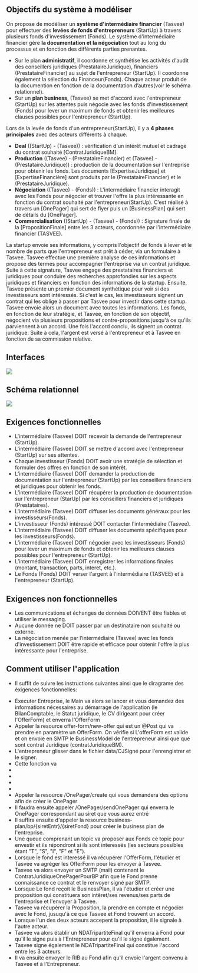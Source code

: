 ## Objectifs du système à modéliser

On propose de modéliser un **système d'intermédiaire financier** (Tasvee) pour effectuer des **levées de fonds d'entrepreneurs** (StartUp) à travers plusieurs fonds d'investissement (Fonds). Le système d'intermédiaire financier gère **la documentation et la négociation** tout au long du processus et en fonction des différents parties prenantes.

- Sur le plan **administratif**, il coordonne et synthétise les activités d'audit des conseillers juridiques (PrestataireJuridique), financiers (PrestataireFinancier) au sujet de l'entrepreneur (StartUp). Il coordonne également la sélection du Financeur(Fonds). Chaque acteur produit de la documention en fonction de la documentation d’autres(voir le schéma relationnel).
- Sur un **plan business**, (Tasvee) se met d'accord avec l'entrepreneur (StartUp) sur les attentes puis négocie avec les fonds d'investissement (Fonds) pour lever un maximum de fonds et obtenir les meilleures clauses possibles pour l'entrepreneur (StartUp).

Lors de la levée de fonds d'un entrepreneur(StartUp), il y a **4 phases principales** avec des acteurs différents à chaque.

- **Deal** ((StartUp) - (Tasvee)) : vérification d'un intérêt mutuel et cadrage du contrat souhaité [ContratJuridiqueBM].
- **Production** ((Tasvee) - (PrestataireFinancier)  et (Tasvee) - (PrestataireJuridique)) : production de la documentation sur l'entreprise pour obtenir les fonds. Les documents [ExpertiseJuridique] et [ExpertiseFinancière] sont produits par le (PrestataireFinancier) et le (PrestataireJuridique).
- **Négociation** ((Tasvee) - (Fonds)) : L'intermédiaire financier interagit avec les Fonds pour négocier et trouver l'offre la plus intéressante en fonction du contrat souhaité par l'entrepreneur(StartUp). C’est réalisé à travers un [OnePager] qui sert de flyer puis un [BusinessPlan] qui sert de détails du [OnePager].
- **Commercialisation** ((StartUp) - (Tasvee) - (Fonds)) : Signature finale de la [PropositionFinale] entre les 3 acteurs, coordonnée par l'intermédiaire financier (TASVEE).

La startup envoie ses informations, y compris l'objectif de fonds à lever et le nombre de parts que l'entrepreneur est prêt à céder, via un formulaire à Tasvee. Tasvee effectue une première analyse de ces informations et propose des termes pour accompagner l'entreprise via un contrat juridique.
Suite à cette signature, Tasvee engage des prestataires financiers et juridiques pour conduire des recherches approfondies sur les aspects juridiques et financiers en fonction des informations de la startup.
Ensuite, Tasvee présente un premier document synthétique pour voir si des investisseurs sont intéressés. Si c'est le cas, les investisseurs signent un contrat qui les oblige à passer par Tasvee pour investir dans cette startup. Tasvee envoie alors un document avec toutes les informations. Les fonds, en fonction de leur stratégie, et Tasvee, en fonction de son objectif, négocient via plusieurs propositions et contre-propositions jusqu'à ce qu'ils parviennent à un accord.
Une fois l'accord conclu, ils signent un contrat juridique. Suite à cela, l'argent est versé à l'entrepreneur et à Tasvee en fonction de sa commission relative.
## Interfaces

![](seqDiagram.png)

## Schéma relationnel

![](EER.png)

## Exigences fonctionnelles

* L'intermédiaire (Tasvee) DOIT recevoir la demande de l'entrepreneur (StartUp). 
* L'intermédiaire (Tasvee) DOIT se mettre d'accord avec l'entrepreneur (StartUp) sur ses attentes. 
* Chaque investisseur (Fonds) DOIT avoir une stratégie de sélection et formuler des offres en fonction de son intérêt. 
* L’intermédiaire (Tasvee) DOIT demander la production de documentation sur l'entrepreneur (StartUp) par les conseillers financiers et juridiques pour obtenir les fonds. 
* L’intermédiaire (Tasvee) DOIT récupérer la production de documentation sur l'entrepreneur (StarUp) par les conseillers financiers et juridiques (Prestataires). 
* L'intermédiaire (Tasvee) DOIT diffuser les documents généraux pour les investisseurs(Fonds). 
* L'investisseur (Fonds) intéressé DOIT contacter l'intermédiaire (Tasvee). 
* L'intermédiaire (Tasvee) DOIT diffuser les documents spécifiques pour les investisseurs(Fonds). 
* L’intermédiaire (Tasvee) DOIT négocier avec les investisseurs (Fonds) pour lever un maximum de fonds et obtenir les meilleures clauses possibles pour l'entrepreneur (StartUp). 
* L’intermédiaire (Tasvee) DOIT enregistrer les informations finales (montant, transaction, parts, interet, etc.). 
* Le Fonds (Fonds) DOIT verser l'argent à l'intermédiaire (TASVEE) et à l'entrepreneur (StartUp).


## Exigences non fonctionnelles

* Les communications et échanges de données DOIVENT être fiables et utiliser le messaging.
* Aucune donnée ne DOIT passer par un destinataire non souhaité ou externe.
* La négociation menée par l’intermédiaire (Tasvee) avec les fonds d'investissement DOIT être rapide et efficace pour obtenir l'offre la plus intéressante pour l'entreprise.
 
## Comment utiliser l'application
* Il suffit de suivre les instructions suivantes ainsi que le diragrame des éxigences fonctionnelles:
- Éxecuter Entreprise, le Main va alors se lancer et vous demandez des informations nécessaires au démarrage de l'application (le BilanComptable, le Statut juridique, le CV dirigeant pour créer l'OfferForm) et enverra l'OfferForm
- Appeler la resource offer-form/new-offer qui est un @Post qui va prendre en paramètre un OfferForm. On vérifie si L'offerForm est valide et on envoie en SMTP le BusinessModel de l'entrepreneur ainsi que que sont contrat Juridique (contratJuridiqueBM).
- L'entrepreneur glisser dans le fichier data/CJSigné pour l'enrengistrer et le signer.
- Cette fonction va 
-
-
-  
-
- Appeler la resource /OnePager/create qui vous demandera des options afin de créer le OnePager
- Il faudra ensuite appeler /OnePager/sendOnePager qui enverra le OnePager correspondant au siret que vous aurez entré
- Il suffira ensuite d'appeler la resource business-plan/bp/{siretEntr}/{siretFond} pour créer le business plan de l'entreprise.
- Une queue comprenant un topic va proposer aux Fonds ce topic pour envestir et ils répondront si ils sont interessés (les secteurs possibles étant "T", "S", "I", "F" et "E").  
- Lorsque le fond est interessé il va récupérer l'OfferForm, l'étudier et Tasvee va agréger les OfferForm pour les envoyer à Tasvee.
- Tasvee va alors envoyer un SMTP (mail) contenant le ContratJuridiqueOnePagerPourBP afin que le Fond prenne connaissance ce contrat et le renvoyer signé par SMTP.
- Lorsque Le fond reçoit le BusinessPlan, il va l'étudier et créer une proposition qui constituera son intêret/ses revenus/ses parts de l'entreprise et l'envoyer à Tasvee.
- Tasvee va récupérer la Proposition, la prendre en compte et négocier avec le Fond, jusuqu'à ce que Tasvee et Fond trouvent un accord.
- Lorsque l'un des deux acteurs accepent la proposition, il le signale à l'autre acteur.
- Tasvee va alors établir un NDATripartiteFinal  qu'il enverra à Fond pour qu'il le signe puis à l'Entrepreneur pour qu'il le signe également.
- Tasvee signe également le NDATripartiteFinal qui constitue l'accord entre les 3 acteurs.
- Il va ensuite envoyer le RIB au Fond afin qu'il envoie l'argent convenu à Tasvee et à l'Entrepreneur.

